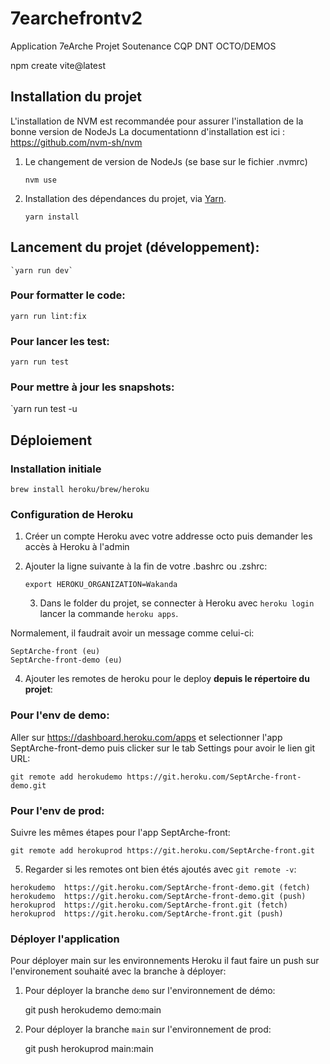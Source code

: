 # 7earchefrontv2

Application 7eArche Projet Soutenance CQP DNT OCTO/DEMOS

npm create vite@latest

## Installation du projet

L'installation de NVM est recommandée pour assurer l'installation de la bonne version de NodeJs
La documentationn d'installation est ici : https://github.com/nvm-sh/nvm

1. Le changement de version de NodeJs (se base sur le fichier .nvmrc)

   `nvm use`

2. Installation des dépendances du projet, via [Yarn](https://yarnpkg.com/).

   `yarn install`

## Lancement du projet (développement):

    `yarn run dev`

### Pour formatter le code:

`yarn run lint:fix`

### Pour lancer les test:

`yarn run test`

### Pour mettre à jour les snapshots:

`yarn run test -u

## Déploiement

### Installation initiale

    brew install heroku/brew/heroku

### Configuration de Heroku

1. Créer un compte Heroku avec votre addresse octo puis demander les accès à Heroku à l'admin

2. Ajouter la ligne suivante à la fin de votre .bashrc ou .zshrc:

   `export HEROKU_ORGANIZATION=Wakanda`

   3. Dans le folder du projet, se connecter à Heroku avec `heroku login` lancer la commande `heroku apps`.

Normalement, il faudrait avoir un message comme celui-ci:

```
SeptArche-front (eu)
SeptArche-front-demo (eu)
```

4. Ajouter les remotes de heroku pour le deploy **depuis le répertoire du projet**:

<!-- heroku git:remote -a SeptArche-front
heroku git:remote -a SeptArche-front-demo -->

### Pour l'env de demo:

Aller sur https://dashboard.heroku.com/apps et selectionner l'app SeptArche-front-demo puis clicker sur le tab Settings pour avoir le lien git URL:

`git remote add herokudemo https://git.heroku.com/SeptArche-front-demo.git`

### Pour l'env de prod:

Suivre les mêmes étapes pour l'app SeptArche-front:

`git remote add herokuprod https://git.heroku.com/SeptArche-front.git`

5. Regarder si les remotes ont bien étés ajoutés avec `git remote -v`:

```
herokudemo	https://git.heroku.com/SeptArche-front-demo.git (fetch)
herokudemo	https://git.heroku.com/SeptArche-front-demo.git (push)
herokuprod	https://git.heroku.com/SeptArche-front.git (fetch)
herokuprod	https://git.heroku.com/SeptArche-front.git (push)
```

### Déployer l'application

Pour déployer main sur les environnements Heroku il faut faire un push sur l'environement souhaité avec la branche à déployer:

1. Pour déployer la branche `demo` sur l'environnement de démo:

   git push herokudemo demo:main

2. Pour déployer la branche `main` sur l'environnement de prod:

   git push herokuprod main:main

